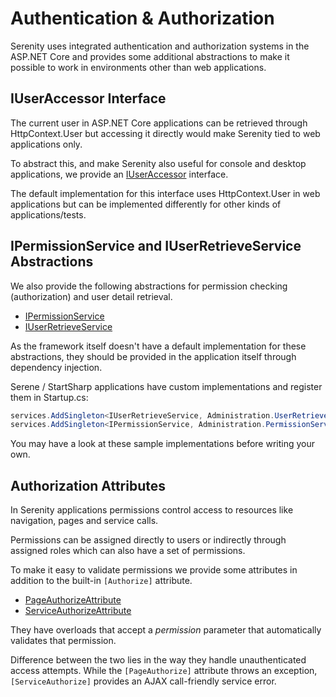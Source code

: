 # Authentication &amp; Authorization

Serenity uses integrated authentication and authorization systems in the ASP.NET Core and provides some additional abstractions to make it possible to work in environments other than web applications.

## IUserAccessor Interface

The current user in ASP.NET Core applications can be retrieved through HttpContext.User but accessing it directly would make Serenity tied to web applications only. 

To abstract this, and make Serenity also useful for console and desktop applications, we provide an [IUserAccessor](../api/dotnet/Serenity.Net.Core/Serenity.Abstractions/IUserAccessor.md) interface. 

The default implementation for this interface uses HttpContext.User in web applications but can be implemented differently for other kinds of applications/tests.

## IPermissionService and IUserRetrieveService Abstractions

We also provide the following abstractions for permission checking (authorization) and user detail retrieval.

* [IPermissionService](../api/dotnet/Serenity.Net.Core/Serenity.Abstractions/IPermissionService.md)
* [IUserRetrieveService](../api/dotnet/Serenity.Net.Core/Serenity.Abstractions/IUserRetrieveService.md)

As the framework itself doesn't have a default implementation for these abstractions, they should be provided in the application itself through dependency injection.

Serene / StartSharp applications have custom implementations and register them in Startup.cs:

```csharp
services.AddSingleton<IUserRetrieveService, Administration.UserRetrieveService>();
services.AddSingleton<IPermissionService, Administration.PermissionService>();
```

You may have a look at these sample implementations before writing your own.

## Authorization Attributes

In Serenity applications permissions control access to resources like navigation, pages and service calls.

Permissions can be assigned directly to users or indirectly through assigned roles which can also have a set of permissions.

To make it easy to validate permissions we provide some attributes in addition to the built-in `[Authorize]` attribute.

* [PageAuthorizeAttribute](../api/dotnet/Serenity.Net.Web/Serenity.Web/PageAuthorizeAttribute.md)
* [ServiceAuthorizeAttribute](../api/dotnet/Serenity.Net.Web/Serenity.Services/ServiceAuthorizeAttribute.md)

They have overloads that accept a *permission* parameter that automatically validates that permission.

Difference between the two lies in the way they handle unauthenticated access attempts. While the `[PageAuthorize]` attribute
throws an exception, `[ServiceAuthorize]` provides an AJAX call-friendly service error.